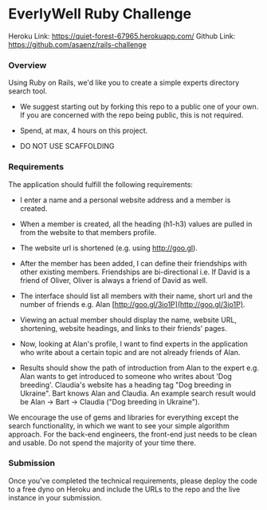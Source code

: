# EverlyWell Ruby Challenge

Heroku Link: https://quiet-forest-67965.herokuapp.com/
Github Link: https://github.com/asaenz/rails-challenge

### Overview

Using Ruby on Rails, we'd like you to create a simple experts directory search tool. 

* We suggest starting out by forking this repo to a public one of your own. If you are concerned with the repo being public, this is not required.

* Spend, at max, 4 hours on this project.

* DO NOT USE SCAFFOLDING

### Requirements

The application should fulfill the following requirements:

* I enter a name and a personal website address and a member is created.

* When a member is created, all the heading (h1-h3) values are pulled in from the website to that members profile.

* The website url is shortened (e.g. using http://goo.gl).

* After the member has been added, I can define their friendships with other existing members. Friendships are bi-directional i.e. If David is a friend of Oliver, Oliver is always a friend of David as well.

* The interface should list all members with their name, short url and the number of friends e.g. Alan [http://goo.gl/3io1P](http://goo.gl/3io1P).

* Viewing an actual member should display the name, website URL, shortening, website headings, and links to their friends' pages.

* Now, looking at Alan's profile, I want to find experts in the application who write about a certain topic and are not already friends of Alan.

* Results should show the path of introduction from Alan to the expert e.g. Alan wants to get introduced to someone who writes about 'Dog breeding'. Claudia's website has a heading tag "Dog breeding in Ukraine". Bart knows Alan and Claudia. An example search result would be Alan -> Bart -> Claudia ("Dog breeding in Ukraine").

We encourage the use of gems and libraries for everything except the search functionality, in which we want to see your simple algorithm approach. For the back-end engineers, the front-end just needs to be clean and usable. Do not spend the majority of your time there.

### Submission

Once you've completed the technical requirements, please deploy the code to a free dyno on Heroku and include the URLs to the repo and the live instance in your submission.
